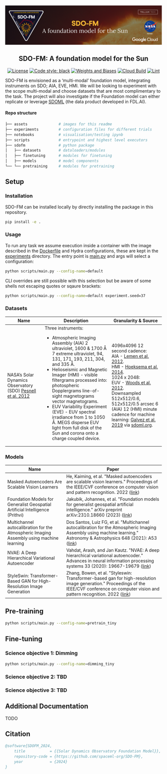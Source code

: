 [![SDOFM-Banner](assets/SDO-FM_Banner.png)](https://black.readthedocs.io/en/stable/)
<h2 align="center">SDO-FM: A foundation model for the Sun</h2>


<p align="center">
<a href="https://github.com/psf/black/blob/main/LICENSE"><img alt="License" src="https://img.shields.io/badge/licence-Anne%3F-8A2BE2.svg"></a>
<a href="https://github.com/psf/black"><img alt="Code style: black" src="https://img.shields.io/badge/code%20style-black-000000.svg"></a>
<a href="https://wandb.ai/fdlx/sdofm/"><img alt="Weights and Biases" src="https://img.shields.io/badge/Weights_&_Biases-FFCC33?style=flat&logo=WeightsAndBiases&logoColor=black"></a>
<a href="https://console.cloud.google.com/cloud-build/builds?project=sdo-fm-2024"><img alt="Cloud Build" src="https://img.shields.io/badge/cloud_build-blue.svg"></a>
<a href="https://github.com/spaceml-org/SDO-FM/actions/workflows/black.yml"><img alt="Lint" src="https://github.com/spaceml-org/SDO-FM/actions/workflows/black.yml/badge.svg?branch=main"></a>
</p>

SDO-FM is envisioned as a ‘multi-modal’ foundation model, integrating instruments on SDO; AIA, EVE, HMI. We will be looking to experiment with the scope multi-modal and choose datasets that are most complimentary to the task. The project will also investigate if the Foundation model can either replicate or leverage [SDOML](https://sdoml.org) (the data product developed in FDL.AI). 

#### Repo structure
```bash
├── assets              # images for this readme
├── experiments         # configuration files for different trials 
├── notebooks           # visualisation/testing ipynb
├── scripts             # entrypoint and highest level executors
├── sdofm               # python package
│   ├── datasets        # dataloaders/modules
│   ├── finetuning      # modules for finetuning
│   ├── models          # model components 
└── └── pretraining     # modules for pretraining
```

## Setup
### Installation
SDO-FM can be installed locally by directly installing the package in this repository.
```bash
pip install -e .
```

### Usage
To run any task we assume execution inside a container with the image described in the [Dockerfile](Dockerfile) and Hydra configurations, these are kept in the [experiments](experiments) directory. The entry point is [main.py](scripts/main.py) and args will select a configuration:
```bash
python scripts/main.py --config-name=default
```
CLI overrides are still possible with this selection but be aware of some shells not escaping quotes or sqaure brackets:
```bash
python scripts/main.py --config-name=default experiment.seed=37
```

### Datasets

| Name 	| Description 	| Granularity & Source 	|
|---	|---	|---	|
|  NASA’s Solar Dynamics Observatory (SDO) [Pesnell et al. 2012](https://ui.adsabs.harvard.edu/link_gateway/2012SoPh..275....3P/doi:10.1007/s11207-011-9841-3)  | Three instruments:<br><ul><li>Atmospheric Imaging Assembly (AIA) 2 ultraviolet, 1600 & 1700 Å 7 extreme ultraviolet, 94, 131, 171, 193, 211, 304, and 335 Å.</li><li>Helioseismic and Magnetic Imager (HMI) - visible filtergrams processed into: photospheric Dopplergrams line-of-sight magnetograms vector magnetograms.</li><li>EUV Variability Experiment (EVE) - EUV spectral irradiance from 1 to 1050 Å. MEGS disperse EUV light from full disk of the Sun and corona onto a charge coupled device.</li></ul> | 4096x4096 12 second cadence:<br>AIA - [Lemen et al. 2012](https://ui.adsabs.harvard.edu/link_gateway/2012SoPh..275...17L/doi:10.1007/s11207-011-9776-8).<br>HMI - [Hoeksema et al. 2014](https://ui.adsabs.harvard.edu/link_gateway/2014SoPh..289.3483H/doi:10.1007/s11207-014-0516-8).<br>1024 x 2048: <br>EUV - [Woods et al. 2012](https://ui.adsabs.harvard.edu/link_gateway/2012SoPh..275..115W/doi:10.1007/s11207-009-9487-6).<br>Downsampled 512x512/0.6, 512x512/0.5 arcsec 6 (AIA) 12 (HMI) minute cadence for machine learning: [Galvez et al. 2019](https://iopscience.iop.org/article/10.3847/1538-4365/ab1005) via [sdoml.org](sdoml.org). |

### Models
| Name 	| Paper	|
|---	|---	|
| Masked Autoencoders Are Scalable Vision Learners 	| He, Kaiming, et al. "Masked autoencoders are scalable vision learners." Proceedings of the IEEE/CVF conference on computer vision and pattern recognition. 2022 ([link](https://openaccess.thecvf.com/content/CVPR2022/papers/He_Masked_Autoencoders_Are_Scalable_Vision_Learners_CVPR_2022_paper.pdf))	|
| Foundation Models for Generalist Geospatial Artificial Intelligence (Prithvi) 	| Jakubik, Johannes, et al. "Foundation models for generalist geospatial artificial intelligence." arXiv preprint arXiv:2310.18660 (2023) ([link](https://arxiv.org/pdf/2310.18660.pdf)) 	|
| Multichannel autocalibration for the Atmospheric Imaging Assembly using machine learning 	| Dos Santos, Luiz FG, et al. "Multichannel autocalibration for the Atmospheric Imaging Assembly using machine learning." Astronomy & Astrophysics 648 (2021): A53 ([link](https://www.aanda.org/articles/aa/full_html/2021/04/aa40051-20/aa40051-20.html)) 	|
| NVAE: A Deep Hierarchical Variational Autoencoder 	| Vahdat, Arash, and Jan Kautz. "NVAE: A deep hierarchical variational autoencoder." Advances in neural information processing systems 33 (2020): 19667-19679 ([link](https://arxiv.org/abs/2007.03898))    |
| StyleSwin: Transformer-Based GAN for High-Resolution Image Generation | Zhang, Bowen, et al. "Styleswin: Transformer-based gan for high-resolution image generation." Proceedings of the IEEE/CVF conference on computer vision and pattern recognition. 2022 ([link](https://openaccess.thecvf.com/content/CVPR2022/html/Zhang_StyleSwin_Transformer-Based_GAN_for_High-Resolution_Image_Generation_CVPR_2022_paper.html)) |

## Pre-training
```bash
python scripts/main.py --config-name=pretrain_tiny
```


## Fine-tuning
### Science objective 1: Dimming
```bash
python scripts/main.py --config-name=dimming_tiny
```
### Science objective 2: TBD
### Science objective 3: TBD


## Additional Documentation
TODO

## Citation 
```bib
@software{SDOFM_2024,
    title           = {{Solar Dynamics Observatory Foundation Model}},
    repository-code = {https://github.com/spaceml-org/SDO-FM},
    year            = {2024}
}
```
